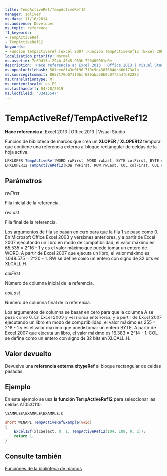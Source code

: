 ```yaml
---
title: TempActiveRef/TempActiveRef12
manager: soliver
ms.date: 11/16/2014
ms.audience: Developer
ms.topic: reference
f1_keywords:
- TempActiveRef
- TempActiveRef12
keywords:
- Función tempactiveref [excel 2007],Función TempActiveRef12 [Excel 2007]
localization_priority: Normal
ms.assetid: 7c69d15a-294b-4545-983b-720409001e0e
description: 'Hace referencia a: Excel 2013 | Office 2013 | Visual Studio'
ms.openlocfilehash: 58feee8f43e0f90f710c9e4387684dcb6d173a7b
ms.sourcegitcommit: 8657170d071f9bcf680aba50b9c07f2a4fb82283
ms.translationtype: MT
ms.contentlocale: es-ES
ms.lasthandoff: 04/28/2019
ms.locfileid: "33415547"
---
```

# <a name="tempactivereftempactiveref12"></a>TempActiveRef/TempActiveRef12

 **Hace referencia a**: Excel 2013 | Office 2013 | Visual Studio 
  
Función de biblioteca de marcos que crea un **XLOPER** /  **XLOPER12** temporal que contiene una referencia externa al bloque rectangular de celdas de la hoja activa. 
  
```cs
LPXLOPER TempActiveRef(WORD rwFirst, WORD rwLast, BYTE colFirst, BYTE colLast);
LPXLOPER12 TempActiveRef12(ROW rwFirst, ROW rwLast, COL colFirst, COL colLast);
```

## <a name="parameters"></a>Parámetros

 _rwFirst_
  
Fila inicial de la referencia.
  
 _rwLast_
  
Fila final de la referencia.
  
Los argumentos de fila se basan en cero para que la fila 1 se pase como 0. En Microsoft Office Excel 2003 y versiones anteriores, y a partir de Excel 2007 ejecutando un libro en modo de compatibilidad, el valor máximo es 65.535 = 2^16 - 1 y es el valor máximo que puede tomar un entero de WORD. A partir de Excel 2007 que ejecuta un libro, el valor máximo es 1.048.575 = 2^20 - 1. RW se define como un entero con signo de 32 bits en XLCALL.H.
  
 _colFirst_
  
Número de columna inicial de la referencia.
  
 _colLast_
  
Número de columna final de la referencia.
  
Los argumentos de columna se basan en cero para que la columna A se pase como 0. En Excel 2003 y versiones anteriores, y a partir de Excel 2007 ejecutando un libro en modo de compatibilidad, el valor máximo es 255 = 2^8 - 1 y es el valor máximo que puede tomar un entero BYTE. A partir de Excel 2007 que ejecuta un libro, el valor máximo es 16.383 = 2^14 - 1. COL se define como un entero con signo de 32 bits en XLCALL.H.
  
## <a name="return-value"></a>Valor devuelto

Devuelve una **referencia externa xltypeRef** al bloque rectangular de celdas pasadas. 
  
## <a name="example"></a>Ejemplo

En este ejemplo se usa **la función TempActiveRef12** para seleccionar las celdas A105:C110. 
  
 `\SAMPLES\EXAMPLE\EXAMPLE.C`
  
```cs
short WINAPI TempActiveRefExample(void)
{
    Excel12f(xlcSelect, 0, 1, TempActiveRef12(104, 109, 0, 2));
    return 1;
}
```

## <a name="see-also"></a>Consulte también



[Funciones de la biblioteca de marcos](functions-in-the-framework-library.md)

